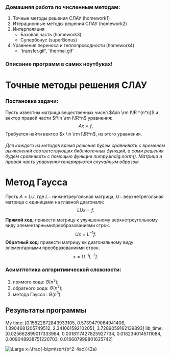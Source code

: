 ### Домашняя работа по численным методам:
1. Точные методы решения СЛАУ (homework1)
2. Итерационные методы решения СЛАУ (homework2)
3. Интерполяция
   - Базовая часть (homework3)
   - Супербонус (superBonus)
4. Уравнения переноса и теплопроводности (homework4)
   -  'transfer.gif', 'thermal.gif'
   
### Описание программ в самих ноутбуках!

# Точные методы решения СЛАУ

### Постановка задачи:
Пусть известны матрица вещественных чисел $A\in \rm I\!R ^{n*n}$ и вектор правой части $f\in \rm I\!R^n$ уравнения:
$$Ax = f,$$
Требуется найти вектор $x \in \rm I\!R^n$, из этого уравнения.


###### Для каждого из методов время решения будем сравнивать с временем вычислений соответствующих библиотечных функций, а сами решения будем сравнивать с помощью функции *numpy.linalg.norm()*. Матрица и правая часть уравнения генерируются  случайным образом.

#  




# Метод Гаусса

Пусть $A=LU$, где $L-$ нижнетреугольная матрица, $U-$ верхнетрегольная матрица с единицами на главной диагонали:
$$LUx=f.$$


**Прямой ход**: привести матрицу к улучшенному верхнетреугольному виду элементарнымипреобразованиями строк.
$$Ux = L^{-1}f.$$
**Обратный ход**: привести матрицу кк диагональному виду элементарными преобразованиями строк.
$$x = U^{-1}L^{-1}f.$$

### Асимптотика алгоритмической сложности:
1. прямого хода: $\Theta(n^3);$
2. обратного хода: $\Theta(n^2);$
3. метода Гаусса : $\Theta(n^3)$.

## Результаты программы
My time:  [0.15822672843933105, 0.5739479064941406, 1.3904681205749512, 2.341061592102051, 3.7289059162139893]
lib_time:  [0.025662899017333984, 0.0018117427825927734, 0.0182340145111084, 0.009048938751220703, 0.016607999801635742]


<img src="https://latex.codecogs.com/svg.latex?\Large&space;x=\frac{-b\pm\sqrt{b^2-4ac}}{2a}" title="\Large x=\frac{-b\pm\sqrt{b^2-4ac}}{2a}" />


